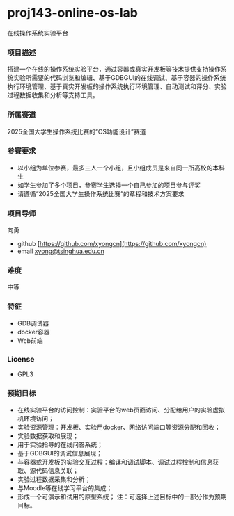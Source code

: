 # proj143-online-os-lab
在线操作系统实验平台


### 项目描述

搭建一个在线的操作系统实验平台，通过容器或真实开发板等技术提供支持操作系统实验所需要的代码浏览和编辑、基于GDBGUI的在线调试、基于容器的操作系统执行环境管理、基于真实开发板的操作系统执行环境管理、自动测试和评分、实验过程数据收集和分析等支持工具。

### 所属赛道

2025全国大学生操作系统比赛的“OS功能设计”赛道

### 参赛要求

* 以小组为单位参赛，最多三人一个小组，且小组成员是来自同一所高校的本科生
* 如学生参加了多个项目，参赛学生选择一个自己参加的项目参与评奖
* 请遵循“2025全国大学生操作系统比赛”的章程和技术方案要求

### 项目导师

向勇

* github [https://github.com/xyongcn](https://github.com/xyongcn)
* email [xyong@tsinghua.edu.cn](mailto:xyong@tsinghua.edu.cn)

### 难度

中等

### 特征

* GDB调试器
* docker容器
* Web前端

### License

* GPL3

### 预期目标

* 在线实验平台的访问控制：实验平台的web页面访问、分配给用户的实验虚拟机环境访问；
* 实验资源管理：开发板、实验用docker、网络访问端口等资源分配和回收；
* 实验数据获取和展现；
* 用于实验指导的在线问答系统；
* 基于GDBGUI的调试信息展现；
* 与容器或开发板的实验交互过程：编译和调试脚本、调试过程控制和信息获取、源代码信息关联；
* 实验过程数据采集和分析；
* 与Moodle等在线学习平台的集成；
* 形成一个可演示和试用的原型系统；
  注：可选择上述目标中的一部分作为预期目标。

